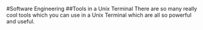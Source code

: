 #Software Engineering
##Tools in a Unix Terminal
There are so many really cool tools which you can use in a Unix Terminal which are all so powerful and useful.
